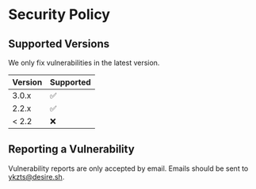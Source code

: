 # Security Policy

## Supported Versions

We only fix vulnerabilities in the latest version.

| Version | Supported          |
| ------- | ------------------ |
| 3.0.x   | :white_check_mark: |
| 2.2.x   | :white_check_mark: |
| < 2.2   | :x:                |

## Reporting a Vulnerability

Vulnerability reports are only accepted by email.
Emails should be sent to ykzts@desire.sh.

